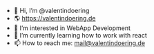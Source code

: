 - 👋 Hi, I’m @valentindoering
- 🌎 https://valentindoering.de
- 👀 I’m interested in WebApp Development
- 🌱 I’m currently learning how to work with react
- 📫 How to reach me: mail@valentindoering.de

<!---
valentindoering/valentindoering is a ✨ special ✨ repository because its `README.md` (this file) appears on your GitHub profile.
You can click the Preview link to take a look at your changes.
--->
